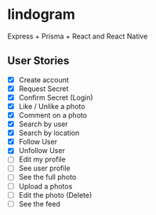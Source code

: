 # lindogram

Express + Prisma + React and React Native

## User Stories

- [x] Create account
- [x] Request Secret
- [x] Confirm Secret (Login)
- [x] Like / Unlike a photo
- [x] Comment on a photo
- [x] Search by user
- [x] Search by location
- [x] Follow User
- [x] Unfollow User
- [ ] Edit my profile
- [ ] See user profile
- [ ] See the full photo
- [ ] Upload a photos
- [ ] Edit the photo (Delete)
- [ ] See the feed
